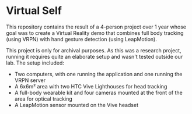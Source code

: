 # Virtual Self

This repository contains the result of a 4-person project over 1 year whose goal was to create a Virtual Reality demo that combines full body tracking (using VRPN) with hand gesture detection (using LeapMotion).

This project is only for archival purposes. As this was a research project, running it requires quite an elaborate setup and wasn't tested outside our lab. The setup included:
- Two computers, with one running the application and one running the VRPN server
- A 6x6m² area with two HTC Vive Lighthouses for head tracking
- A full-body wearable kit and four cameras mounted at the front of the area for optical tracking
- A LeapMotion sensor mounted on the Vive headset